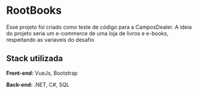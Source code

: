 
# RootBooks

Esse projeto foi criado como teste de código para a CamposDealer. A ideia do projeto seria um e-commerce de uma loja de livros e e-books, respeitando as variaveis do desafio


## Stack utilizada

**Front-end:** VueJs, Bootstrap

**Back-end:** .NET, C#, SQL

